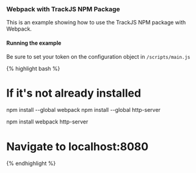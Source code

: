### Webpack with TrackJS NPM Package
This is an example showing how to use the TrackJS NPM package with Webpack.

#### Running the example

Be sure to set your token on the configuration object in `/scripts/main.js`

{% highlight bash %}
# If it's not already installed
npm install --global webpack
npm install --global http-server

npm install
webpack
http-server
# Navigate to localhost:8080
{% endhighlight %}
